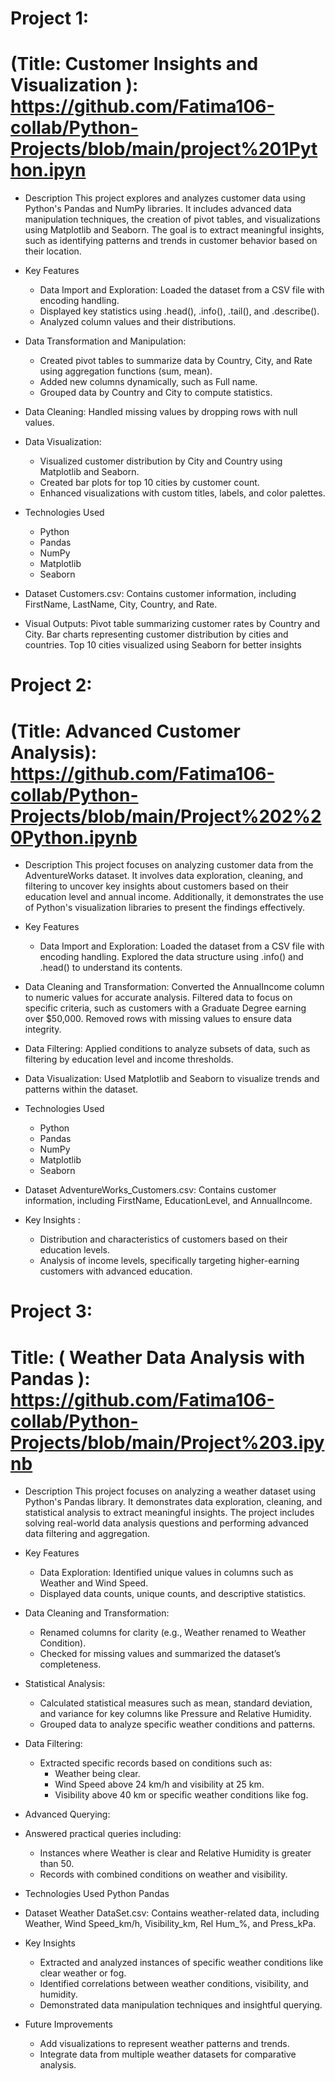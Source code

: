 # Project 1: 
# (Title: Customer Insights and Visualization ): https://github.com/Fatima106-collab/Python-Projects/blob/main/project%201Python.ipyn
* Description
This project explores and analyzes customer data using Python's Pandas and NumPy libraries. It includes advanced data manipulation techniques, the creation of pivot tables, and visualizations using Matplotlib and Seaborn. The goal is to extract meaningful insights, such as identifying patterns and trends in customer behavior based on their location.

* Key Features
    * Data Import and Exploration: Loaded the dataset from a CSV file with encoding handling.
    * Displayed key statistics using .head(), .info(), .tail(), and .describe().
    * Analyzed column values and their distributions.

* Data Transformation and Manipulation:
  *  Created pivot tables to summarize data by Country, City, and Rate using aggregation functions (sum, mean).
  *  Added new columns dynamically, such as Full name.
  *  Grouped data by Country and City to compute statistics.

* Data Cleaning: Handled missing values by dropping rows with null values.
* Data Visualization:
  *  Visualized customer distribution by City and Country using Matplotlib and Seaborn.
  *  Created bar plots for top 10 cities by customer count.
  *  Enhanced visualizations with custom titles, labels, and color palettes.
    
* Technologies Used
  * Python
  * Pandas
  * NumPy
  * Matplotlib
  * Seaborn

* Dataset
Customers.csv: Contains customer information, including FirstName, LastName, City, Country, and Rate.

* Visual Outputs:
Pivot table summarizing customer rates by Country and City.
Bar charts representing customer distribution by cities and countries.
Top 10 cities visualized using Seaborn for better insights

# Project 2: 
# (Title: Advanced Customer Analysis): https://github.com/Fatima106-collab/Python-Projects/blob/main/Project%202%20Python.ipynb
* Description
This project focuses on analyzing customer data from the AdventureWorks dataset. It involves data exploration, cleaning, and filtering to uncover key insights about customers based on their education level and annual income. Additionally, it demonstrates the use of Python's visualization libraries to present the findings effectively.

* Key Features
  * Data Import and Exploration:
Loaded the dataset from a CSV file with encoding handling.
Explored the data structure using .info() and .head() to understand its contents.

* Data Cleaning and Transformation:
Converted the AnnualIncome column to numeric values for accurate analysis.
Filtered data to focus on specific criteria, such as customers with a Graduate Degree earning over $50,000.
Removed rows with missing values to ensure data integrity.

* Data Filtering:
Applied conditions to analyze subsets of data, such as filtering by education level and income thresholds.

* Data Visualization:
Used Matplotlib and Seaborn to visualize trends and patterns within the dataset.

* Technologies Used
  * Python
  * Pandas
  * NumPy
  * Matplotlib
  * Seaborn

* Dataset
AdventureWorks_Customers.csv: Contains customer information, including FirstName, EducationLevel, and AnnualIncome.

* Key Insights :
  * Distribution and characteristics of customers based on their education levels.
  * Analysis of income levels, specifically targeting higher-earning customers with advanced education.

# Project 3: 
# Title: ( Weather Data Analysis with Pandas ): https://github.com/Fatima106-collab/Python-Projects/blob/main/Project%203.ipynb
* Description
This project focuses on analyzing a weather dataset using Python's Pandas library. It demonstrates data exploration, cleaning, and statistical analysis to extract meaningful insights. The project includes solving real-world data analysis questions and performing advanced data filtering and aggregation.

* Key Features
   * Data Exploration: Identified unique values in columns such as Weather and Wind Speed.
   * Displayed data counts, unique counts, and descriptive statistics.

* Data Cleaning and Transformation:
   * Renamed columns for clarity (e.g., Weather renamed to Weather Condition).
   * Checked for missing values and summarized the dataset’s completeness.

* Statistical Analysis:
  * Calculated statistical measures such as mean, standard deviation, and variance for key columns like Pressure and Relative Humidity.
  * Grouped data to analyze specific weather conditions and patterns.

* Data Filtering:
  * Extracted specific records based on conditions such as:
    * Weather being clear.
    * Wind Speed above 24 km/h and visibility at 25 km.
    * Visibility above 40 km or specific weather conditions like fog.

* Advanced Querying:
 * Answered practical queries including:
   * Instances where Weather is clear and Relative Humidity is greater than 50.
   *  Records with combined conditions on weather and visibility.

* Technologies Used
Python
Pandas

* Dataset
Weather DataSet.csv: Contains weather-related data, including Weather, Wind Speed_km/h, Visibility_km, Rel Hum_%, and Press_kPa.

* Key Insights
  * Extracted and analyzed instances of specific weather conditions like clear weather or fog.
  * Identified correlations between weather conditions, visibility, and humidity.
  * Demonstrated data manipulation techniques and insightful querying.

* Future Improvements
  * Add visualizations to represent weather patterns and trends.
  * Integrate data from multiple weather datasets for comparative analysis.











